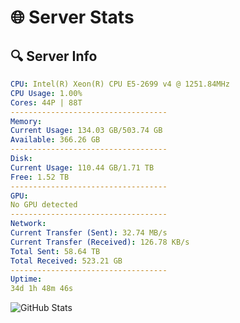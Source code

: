 # 🌐 Server Stats
## 🔍 Server Info
```yaml
CPU: Intel(R) Xeon(R) CPU E5-2699 v4 @ 1251.84MHz
CPU Usage: 1.00%
Cores: 44P | 88T
-----------------------------------
Memory:
Current Usage: 134.03 GB/503.74 GB
Available: 366.26 GB
-----------------------------------
Disk:
Current Usage: 110.44 GB/1.71 TB
Free: 1.52 TB
-----------------------------------
GPU:
No GPU detected
-----------------------------------
Network:
Current Transfer (Sent): 32.74 MB/s
Current Transfer (Received): 126.78 KB/s
Total Sent: 58.64 TB
Total Received: 523.21 GB
-----------------------------------
Uptime:
34d 1h 48m 46s
```
![GitHub Stats](https://img.shields.io/badge/Updated-2025-04-10_23:11:35-blue)